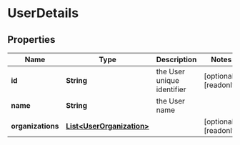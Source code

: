 

# UserDetails


## Properties

Name | Type | Description | Notes
------------ | ------------- | ------------- | -------------
**id** | **String** | the User unique identifier |  [optional] [readonly]
**name** | **String** | the User name | 
**organizations** | [**List&lt;UserOrganization&gt;**](UserOrganization.md) |  |  [optional] [readonly]



